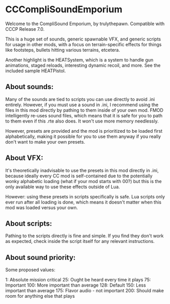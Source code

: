 
# CCCompliSoundEmporium

Welcome to the CompliSound Emporium, by trulythepawn.
Compatible with CCCP Release 7.0.

This is a huge set of sounds, generic spawnable VFX, and generic scripts for usage in other mods, with a focus on terrain-specific effects for things like footsteps, bullets hitting various terrains, etcetera.

Another highlight is the HEATSystem, which is a system to handle gun animations, staged reloads, interesting dynamic recoil, and more. See the included sample HEATPistol.


## About sounds:

Many of the sounds are tied to scripts you can use directly to avoid .ini entirely. However, if you must use a sound in .ini, I recommend using the files in this mod directly by pathing to them inside of your own mod. FMOD intelligently re-uses sound files, which means that it is safe for you to path to them even if this .rte also does. It won't use more memory needlessly.

However, presets are provided and the mod is prioritized to be loaded first alphabetically, making it possible for you to use them anyway if you really don't want to make your own presets.


## About VFX:

It's theoretically inadvisable to use the presets in this mod directly in .ini, because ideally every CC mod is self-contained due to the potentially wonky alphabetic loading (what if your mod starts with 00?) but this is the only available way to use these effects outside of Lua.

However: using these presets in scripts specifically is safe. Lua scripts only ever run after all loading is done, which means it doesn't matter when this mod was loaded versus your own.


## About scripts:

Pathing to the scripts directly is fine and simple. If you find they don't work as expected, check inside the script itself for any relevant instructions.


## About sound priority:

Some proposed values:

1: Absolute mission critical
25: Ought be heard every time it plays
75: Important
100: More important than average
128: Default
150: Less important than average
175: Flavor audio - not important
200: Should make room for anything else that plays